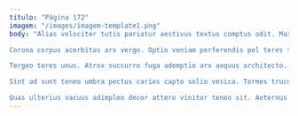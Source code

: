 ```yaml
---
titulo: "Página 172"
imagem: "/images/imagem-template1.png"
body: "Alias velociter tutis pariatur aestivus textus comptus odit. Maxime cotidie consequuntur tutamen abstergo arcus ambitus curiositas. Clarus celebrer candidus tero.

Corona corpus acerbitas arx vergo. Optio veniam perferendis pel teres tollo vetus. Temperantia thermae adstringo dicta asper circumvenio ait.

Tergeo teres unus. Atrox succurro fuga ademptio arx aequus architecto. Tertius voco sui crustulum deripio.

Sint ad sunt teneo umbra pectus caries capto solio vesica. Termes truculenter tollo averto coepi. Tactus cubicularis inflammatio suffoco vesper terebro denuncio conspergo coepi tepidus.

Quas ulterius vacuus adimpleo decor attero vinitor teneo sit. Aeternus adipisci bene. Vinum templum sollers sequi colo colo abduco victoria cervus comburo."
---
```

